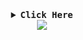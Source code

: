 <details align="center"> 
 
  <summary>
      <samp>
        <b>Click Here</b>
            <div align="center">
                <img src="https://i.imgur.com/MPd7yGM_d.webp" width="200">
            </div>
      </samp>
      
  </summary>
  
  <br>
<div align="center">
  <img
    height=165
    align="center"
    alt="GitHub Stats"
    src="https://github-readme-stats.vercel.app/api/?username=Gust4v1n&show_icons=true&count_private=true&rank_icon=github&theme=shadow_red&font=Iosevka"
  />
  <img
    height=165
    align="center"
    alt="Top Language"
    src="https://github-readme-stats.vercel.app/api/top-langs/?username=Gust4v1n&layout=compact&font=Iosevka&langs_count=16&theme=shadow_red"
  />
<br>

  [![Ashutosh's github activity graph](https://github-readme-activity-graph.vercel.app/graph?username=Gust4v1n&theme=&bg_color=1f1f1f&color=FF0000&line=FF0000&point=FF0000&area=true&hide_border=true&radius=16)](https://github.com/Gust4v1n/github-readme-activity-graph)

  </div>


<div style="display: inline_block"><br>
    <img width="40" src="https://raw.githubusercontent.com/tandpfun/skill-icons/65dea6c4eaca7da319e552c09f4cf5a9a8dab2c8/icons/CPP.svg" />
  <img width="40" src="https://raw.githubusercontent.com/tandpfun/skill-icons/65dea6c4eaca7da319e552c09f4cf5a9a8dab2c8/icons/JavaScript.svg" />
</div>
<hr>

[![Instagram Icon](https://img.shields.io/badge/Instagram-%23E4405F.svg?style=for-the-badge&logo=Instagram&logoColor=white)](https://www.instagram.com/Guszonan)
[![Discord Icon](https://img.shields.io/badge/Discord-%235865F2.svg?style=for-the-badge&logo=discord&logoColor=white)](https://www.discord.com/users/1103523332084731914)



<img align="center" height="240" width="180" src="https://i.ibb.co/Xr8dVMNJ/kittio.jpg" />   
<hr>



<h1> 
    👋 hi dear, I'm Gustavo <br>
    🌱 I’m currently learning Javascript <br>
    💬 Ask me about C++
</h1>
  </div>
